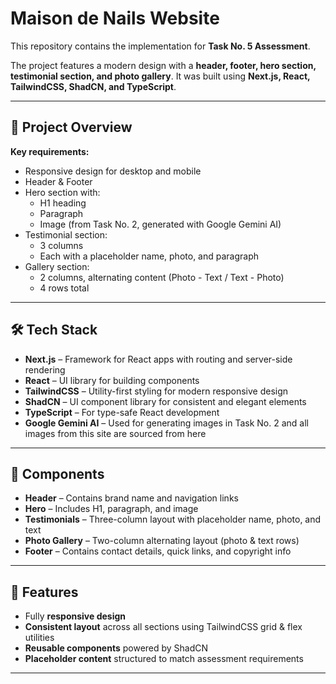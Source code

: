 # Maison de Nails Website  

This repository contains the implementation for **Task No. 5 Assessment**.  

The project features a modern design with a **header, footer, hero section, testimonial section, and photo gallery**. It was built using **Next.js, React, TailwindCSS, ShadCN, and TypeScript**.  

---

## 📌 Project Overview  

**Key requirements:**  
- Responsive design for desktop and mobile  
- Header & Footer  
- Hero section with:  
  - H1 heading  
  - Paragraph  
  - Image (from Task No. 2, generated with Google Gemini AI)  
- Testimonial section:  
  - 3 columns  
  - Each with a placeholder name, photo, and paragraph  
- Gallery section:  
  - 2 columns, alternating content (Photo - Text / Text - Photo)  
  - 4 rows total  
---

## 🛠 Tech Stack  

- **Next.js** – Framework for React apps with routing and server-side rendering  
- **React** – UI library for building components  
- **TailwindCSS** – Utility-first styling for modern responsive design  
- **ShadCN** – UI component library for consistent and elegant elements  
- **TypeScript** – For type-safe React development  
- **Google Gemini AI** – Used for generating images in Task No. 2 and all images from this site are sourced from here

---

## 🧩 Components  

- **Header** – Contains brand name and navigation links  
- **Hero** – Includes H1, paragraph, and image  
- **Testimonials** – Three-column layout with placeholder name, photo, and text  
- **Photo Gallery** – Two-column alternating layout (photo & text rows)  
- **Footer** – Contains contact details, quick links, and copyright info  

---

## 🚀 Features  

- Fully **responsive design** 
- **Consistent layout** across all sections using TailwindCSS grid & flex utilities  
- **Reusable components** powered by ShadCN  
- **Placeholder content** structured to match assessment requirements  

---
